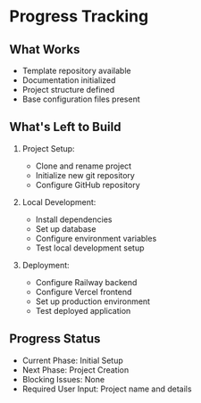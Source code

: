 # Progress Tracking

## What Works
- Template repository available
- Documentation initialized
- Project structure defined
- Base configuration files present

## What's Left to Build
1. Project Setup:
   - Clone and rename project
   - Initialize new git repository
   - Configure GitHub repository

2. Local Development:
   - Install dependencies
   - Set up database
   - Configure environment variables
   - Test local development setup

3. Deployment:
   - Configure Railway backend
   - Configure Vercel frontend
   - Set up production environment
   - Test deployed application

## Progress Status
- Current Phase: Initial Setup
- Next Phase: Project Creation
- Blocking Issues: None
- Required User Input: Project name and details
